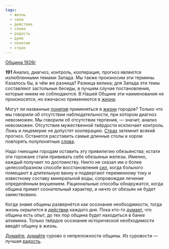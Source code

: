 ```yaml
---
tags:
  - жизнь
  - сила
  - действие
  - слово
  - радость
  - дума
  - понятие
  - страх
---
```


[Община 1926г](/agni/1926)

___191___
Анализ, диагноз, контроль, кооперация, прогноз являются излюбленными темами Запада. Мы также произносим эти термины. Казалось бы, в чём же разница? Разница велика; для Запада эти темы составляют застольные беседы, в лучшем случае постановления, которые никем не соблюдаются. В Нашей Общине эти наименования не произносятся, но ежечасно применяются в [жизни](/tag/#жизнь).   

Могут ли названные [понятия](/tag/#понятие) применяться в [жизни](/tag/#жизнь) городов? Только что мы говорили об отсутствии наблюдательности, при котором диагноз невозможен. Мы говорили об отсутствии терпения, — значит, анализ невозможен. Отсутствие мужественной твёрдости исключает контроль. Ложь и лицемерие не допустят кооперацию. [Страх](/tag/#страх) затемнит всякий прогноз. Останется расставить самые длинные столы и хором повторять полупонятные [слова](/tag/#слово).   

Надо гниющим городам оставить эту привилегию обезьянства; кстати эти горожане стали прививать себе обезьяньи железы. Именно, каждый получает по достоинству. Никто не сказал им о более целесообразном способе восстановления [сил](/tag/#сила), когда больного помещают в длительную ванну и подвергают переменному току и известному составу минеральной воды, сопровождая лечение определённым внушением. Рациональные способы обнаружатся, когда община примет сознательный характер, и ничто от обезьян не будет заимствовано.   

Когда знамя общины развернётся как осознание необходимости, тогда жизнь окрылится в [действии](/tag/#действие) каждого дня. Пока кто-то [думает](/tag/#дума), что община есть опыт, до тех пор община будет находиться в банке алхимика. Только твёрдое осознание исторической необходимости введёт общину в жизнь.   

[Думайте](/tag/#дума), [думайте](/tag/#дума) сурово о непреложности общины. Из суровости — лучшая [радость](/tag/#радость).   

